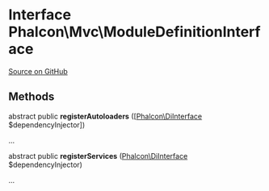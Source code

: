 # Interface **Phalcon\\Mvc\\ModuleDefinitionInterface**

<a href="https://github.com/phalcon/cphalcon/blob/master/phalcon/mvc/moduledefinitioninterface.zep" class="btn btn-default btn-sm">Source on GitHub</a>

## Methods

abstract public **registerAutoloaders** ([[Phalcon\DiInterface](/[[language]]/[[version]]/api/Phalcon_DiInterface) $dependencyInjector])

...

abstract public **registerServices** ([Phalcon\DiInterface](/[[language]]/[[version]]/api/Phalcon_DiInterface) $dependencyInjector)

...